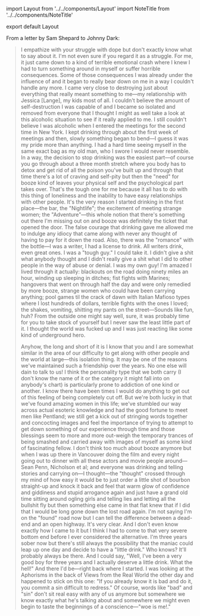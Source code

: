 import Layout from '../../components/Layout'
import NoteTitle from '../../components/NoteTitle'

export default Layout

<NoteTitle date="2017-08-05" title="Booze" />

From a letter by Sam Shepard to Johnny Dark:

> I empathize with your struggle with dope but don't exactly know what to say about it. I'm not even sure if you regard it as a struggle. For me, it just came down to a kind of terrible emotional crash where I knew I had to turn something around in myself or suffer horrible consequences. Some of those consequences I was already under the influence of and it began to really bear down on me in a way I couldn't handle any more. I came very close to destroying just about everything that really meant something to me—my relationship with Jessica [Lange], my kids most of all. I couldn't believe the amount of self-destruction I was capable of and I became so isolated and removed from everyone that I thought I might as well take a look at this alcoholic situation to see if it really applied to me. I still couldn't believe I was alcoholic when I entered the meetings for the second time in New York. I kept drinking through about the first week of meetings and then, slowly something began to bend—I guess it was my pride more than anything. I had a hard time seeing myself in the same exact bag as my old man, who I swore I would never resemble. In a way, the decision to stop drinking was the easiest part—of course you go through about a three month stretch where you body has to detox and get rid of all the poison you've built up and through that time there's a lot of craving and self-pity but then the "need" for booze kind of leaves your physical self and the psychological part takes over. That's the tough one for me because it all has to do with this thing of loneliness and the inability to have easy relationships with other people. It's the very reason I started drinking in the first place—the bar, the "Nightlife"; the excitement of meeting strange women; the "Adventure"—this whole notion that there's something out there I'm missing out on and booze was definitely the ticket that opened the door. The false courage that drinking gave me allowed me to indulge any idiocy that came along with never any thought of having to pay for it down the road. Also, there was the "romance" with the bottle—I was a writer, I had a license to drink. All writers drink, even great ones. I was a "tough guy." I could take it. I didn't give a shit what anybody thought and I didn't really give a shit what I did to other people in the way of abuse or denial. I was my own guy! I'm amazed I lived through it actually: blackouts on the road doing ninety miles an hour, winding up sleeping in ditches; fist fights with Marines; hangovers that went on through half the day and were only remedied by more booze, strange women who could have been carrying anything; pool games til the crack of dawn with Italian Mafioso types where I lost hundreds of dollars, terrible fights with the ones I loved; the shakes, vomiting, shitting my pants on the street—Sounds like fun, huh? From the outside one might say well, sure, it was probably time for you to take stock of yourself but I never saw the least little part of it. I thought the world was fucked up and I was just reacting like some kind of underground hero.
>
> Anyhow, the long and short of it is I know that you and I are somewhat similar in the area of our difficulty to get along with other people and the world at large—this isolation thing. It may be one of the reasons we've maintained such a friendship over the years. No one else will dain to talk to us! I think the personality type that we both carry (I don't know the name of it or the category it might fall into on anybody's chart) is particularly prone to addiction of one kind or another. I know there have been times I would do anything to get out of this feeling of being completely cut off. But we're both lucky in that we've found amazing women in this life; we've stumbled our way across actual esoteric knowledge and had the good fortune to meet men like Pentland; we still get a kick out of stringing words together and concocting images and feel the importance of trying to attempt to get down something of our experience through time and those blessings seem to more and more out-weigh the temporary trances of being smashed and carried away with images of myself as some kind of fascinating fellow. I don't think too much about booze anymore but when I was up there in Vancouver doing the film and every night going out to dinner with all these actors and movie people around—Sean Penn, Nicholson et al; and everyone was drinking and telling stories and carrying on—I thought—the "thought" crossed through my mind of how easy it would be to just order a little shot of bourbon straight-up and knock it back and feel that warm glow of confidence and giddiness and stupid arrogance again and just have a grand old time sitting around ogling girls and telling lies and letting all the bullshit fly but then something else came in that flat knew that if I did that I would be long gone down the lost road again. I'm not saying I'm on the "found" road now but I can tell the difference between a dead-end and an open highway. It's very clear. And I don't even know exactly how I came to it but I think I had to come to that very severe bottom end before I ever considered the alternative. I'm three years sober now but there's still always the possibility that the maniac could leap up one day and decide to have a "little drink." Who knows? It'll probably always be there. And I could say, "Well, I've been a very good boy for three years and I actually deserve a little drink. What the hell!" And there I'd be—right back where I started. I was looking at the Aphorisms in the back of Views from the Real World the other day and happened to stick on this one: "If you already know it is bad and do it, you commit a sin difficult to redress." Of course, words like "bad" and "sin" don't sit real easy with any of us anymore but somewhere we know exactly what he's talking about and somewhere we might even begin to taste the beginnings of a conscience—"woe is me!."
